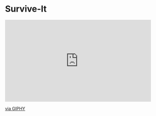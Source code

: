 # Survive-It




<iframe src="https://giphy.com/embed/1XFwuyzEn3aP8i0t5U" width="480" height="270" frameBorder="0" class="giphy-embed" allowFullScreen></iframe><p><a href="https://giphy.com/gifs/1XFwuyzEn3aP8i0t5U">via GIPHY</a></p>
